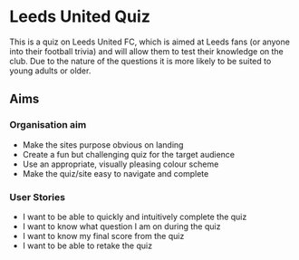 # Leeds United Quiz

This is a quiz on Leeds United FC, which is aimed at Leeds fans (or anyone into their football trivia) and will allow them to test their knowledge on the club. Due to the nature of the questions it is more likely to be suited to young adults or older.

## Aims

### Organisation aim
- Make the sites purpose obvious on landing
- Create a fun but challenging quiz for the target audience
- Use an appropriate, visually pleasing colour scheme
- Make the quiz/site easy to navigate and complete

### User Stories
- I want to be able to quickly and intuitively complete the quiz
- I want to know what question I am on during the quiz
- I want to know my final score from the quiz
- I want to be able to retake the quiz
